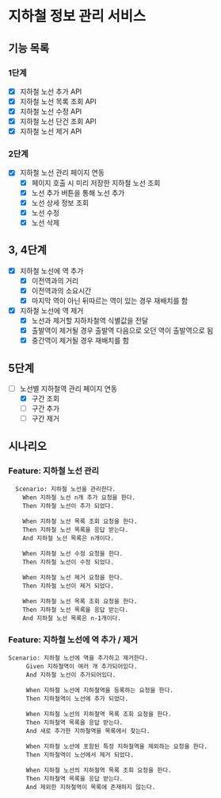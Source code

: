 # 지하철 정보 관리 서비스

## 기능 목록

### 1단계

- [X] 지하철 노선 추가 API
- [X] 지하철 노선 목록 조회 API
- [X] 지하철 노선 수정 API
- [X] 지하철 노선 단건 조회 API
- [X] 지하철 노선 제거 API

### 2단계

- [X] 지하철 노선 관리 페이지 연동
    - [X] 페이지 호출 시 미리 저장한 지하철 노선 조회
    - [X] 노선 추가 버튼을 통해 노선 추가
    - [X] 노선 상세 정보 조회
    - [X] 노선 수정
    - [X] 노선 삭제 

## 3, 4단계

- [X] 지하철 노선에 역 추가
    - [X] 이전역과의 거리
    - [X] 이전역과의 소요시간
    - [X] 마지막 역이 아닌 뒤따르는 역이 있는 경우 재배치를 함
- [X] 지하철 노선에 역 제거
    - [X] 노선과 제거할 지하차철역 식별값을 전달
    - [X] 출발역이 제거될 경우 출발역 다음으로 오던 역이 출발역으로 됨
    - [X] 중간역이 제거될 경우 재배치를 함

## 5단계

- [ ] 노선별 지하철역 관리 페이지 연동
    - [X] 구간 조회
    - [ ] 구간 추가
    - [ ] 구간 제거

## 시나리오

### Feature: 지하철 노선 관리
```
  Scenario: 지하철 노선을 관리한다.
    When 지하철 노선 n개 추가 요청을 한다.
    Then 지하철 노선이 추가 되었다.
    
    When 지하철 노선 목록 조회 요청을 한다.
    Then 지하철 노선 목록을 응답 받는다.
    And 지하철 노선 목록은 n개이다.
    
    When 지하철 노선 수정 요청을 한다.
    Then 지하철 노선이 수정 되었다.

    When 지하철 노선 제거 요청을 한다.
    Then 지하철 노선이 제거 되었다.
    
    When 지하철 노선 목록 조회 요청을 한다.
    Then 지하철 노선 목록을 응답 받는다.
    And 지하철 노선 목록은 n-1개이다.
```

### Feature: 지하철 노선에 역 추가 / 제거
```
Scenario: 지하철 노선에 역을 추가하고 제거한다.
     Given 지하철역이 여러 개 추가되어있다.
     And 지하철 노선이 추가되어있다.

     When 지하철 노선에 지하철역을 등록하는 요청을 한다.
     Then 지하철역이 노선에 추가 되었다.

     When 지하철 노선의 지하철역 목록 조회 요청을 한다.
     Then 지하철역 목록을 응답 받는다.
     And 새로 추가한 지하철역을 목록에서 찾는다.

     When 지하철 노선에 포함된 특정 지하철역을 제외하는 요청을 한다.
     Then 지하철역이 노선에서 제거 되었다.

     When 지하철 노선의 지하철역 목록 조회 요청을 한다.
     Then 지하철역 목록을 응답 받는다.
     And 제외한 지하철역이 목록에 존재하지 않는다.
```
